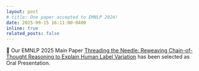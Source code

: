 ```yaml
---
layout: post
# title: One paper accepted to EMNLP 2024!
date: 2025-09-15 16:11:00-0400
inline: true
related_posts: false
---
```


:tada: Our EMNLP 2025 Main Paper [Threading the Needle: Reweaving Chain-of-Thought Reasoning to Explain Human Label Variation](https://arxiv.org/abs/2505.23368) has been selected as Oral Presentation.
